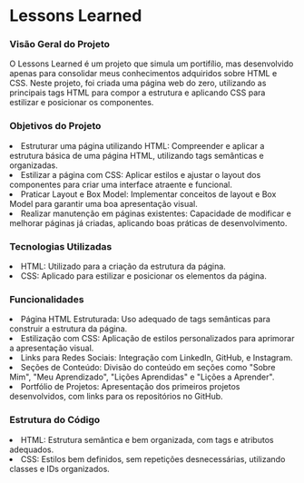 # Lessons Learned

<h3>Visão Geral do Projeto</h3>

O Lessons Learned é um projeto que simula um portifílio, mas desenvolvido apenas para consolidar meus conhecimentos adquiridos sobre HTML e CSS. Neste projeto, foi criada uma página web do zero, utilizando as principais tags HTML para compor a estrutura e aplicando CSS para estilizar e posicionar os componentes.


<h3>Objetivos do Projeto</h3>
<li>Estruturar uma página utilizando HTML: Compreender e aplicar a estrutura básica de uma página HTML, utilizando tags semânticas e organizadas.</li>
<li>Estilizar a página com CSS: Aplicar estilos e ajustar o layout dos componentes para criar uma interface atraente e funcional.</li>
<li>Praticar Layout e Box Model: Implementar conceitos de layout e Box Model para garantir uma boa apresentação visual.</li>
<li>Realizar manutenção em páginas existentes: Capacidade de modificar e melhorar páginas já criadas, aplicando boas práticas de desenvolvimento.</li>


<h3>Tecnologias Utilizadas</h3>
<li>HTML: Utilizado para a criação da estrutura da página.</li>
<li>CSS: Aplicado para estilizar e posicionar os elementos da página.</li>


<h3>Funcionalidades</h3>
<li>Página HTML Estruturada: Uso adequado de tags semânticas para construir a estrutura da página.</li>
<li>Estilização com CSS: Aplicação de estilos personalizados para aprimorar a apresentação visual.</li>
<li>Links para Redes Sociais: Integração com LinkedIn, GitHub, e Instagram.</li>

<li>Seções de Conteúdo: Divisão do conteúdo em seções como "Sobre Mim", "Meu Aprendizado", "Lições Aprendidas" e "Lições a Aprender".</li>
<li>Portfólio de Projetos: Apresentação dos primeiros projetos desenvolvidos, com links para os repositórios no GitHub.</li>


<h3>Estrutura do Código</h3>
<li>HTML: Estrutura semântica e bem organizada, com tags e atributos adequados.</li>
<li>CSS: Estilos bem definidos, sem repetições desnecessárias, utilizando classes e IDs organizados.</li>
